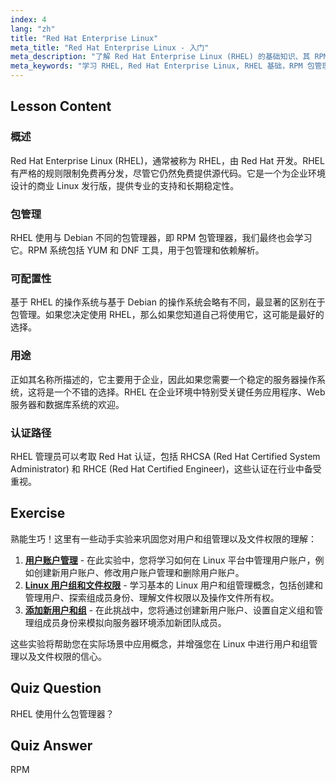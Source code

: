 ```yaml
---
index: 4
lang: "zh"
title: "Red Hat Enterprise Linux"
meta_title: "Red Hat Enterprise Linux - 入门"
meta_description: "了解 Red Hat Enterprise Linux (RHEL) 的基础知识、其 RPM 包管理器和企业用途。理解 RHEL 的核心区别和优势。"
meta_keywords: "学习 RHEL, Red Hat Enterprise Linux, RHEL 基础，RPM 包管理器，Linux 服务器操作系统，RHEL 初学者，RHEL 指南"
---
```


## Lesson Content

### 概述

Red Hat Enterprise Linux (RHEL)，通常被称为 RHEL，由 Red Hat 开发。RHEL 有严格的规则限制免费再分发，尽管它仍然免费提供源代码。它是一个为企业环境设计的商业 Linux 发行版，提供专业的支持和长期稳定性。

### 包管理

RHEL 使用与 Debian 不同的包管理器，即 RPM 包管理器，我们最终也会学习它。RPM 系统包括 YUM 和 DNF 工具，用于包管理和依赖解析。

### 可配置性

基于 RHEL 的操作系统与基于 Debian 的操作系统会略有不同，最显著的区别在于包管理。如果您决定使用 RHEL，那么如果您知道自己将使用它，这可能是最好的选择。

### 用途

正如其名称所描述的，它主要用于企业，因此如果您需要一个稳定的服务器操作系统，这将是一个不错的选择。RHEL 在企业环境中特别受关键任务应用程序、Web 服务器和数据库系统的欢迎。

### 认证路径

RHEL 管理员可以考取 Red Hat 认证，包括 RHCSA (Red Hat Certified System Administrator) 和 RHCE (Red Hat Certified Engineer)，这些认证在行业中备受重视。

## Exercise

熟能生巧！这里有一些动手实验来巩固您对用户和组管理以及文件权限的理解：

1. **[用户账户管理](https://labex.io/zh/labs/linux-user-account-management-49)** - 在此实验中，您将学习如何在 Linux 平台中管理用户账户，例如创建新用户账户、修改用户账户管理和删除用户账户。
2. **[Linux 用户组和文件权限](https://labex.io/zh/labs/linux-linux-user-group-and-file-permissions-18002)** - 学习基本的 Linux 用户和组管理概念，包括创建和管理用户、探索组成员身份、理解文件权限以及操作文件所有权。
3. **[添加新用户和组](https://labex.io/zh/labs/linux-add-new-user-and-group-17987)** - 在此挑战中，您将通过创建新用户账户、设置自定义组和管理组成员身份来模拟向服务器环境添加新团队成员。

这些实验将帮助您在实际场景中应用概念，并增强您在 Linux 中进行用户和组管理以及文件权限的信心。

## Quiz Question

RHEL 使用什么包管理器？

## Quiz Answer

RPM
